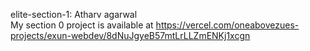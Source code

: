 elite-section-1: Atharv agarwal <br>
My section 0 project is available at https://vercel.com/oneabovezues-projects/exun-webdev/8dNuJgyeB57mtLrLLZmENKj1xcgn
